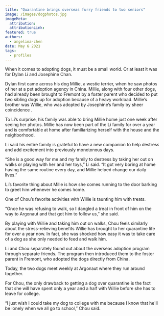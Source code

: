 ```yaml
---
title: "Quarantine brings overseas furry friends to two seniors"
image: /images/dogphotos.jpg
imageMeta:
  attribution: 
  attributionLink:
featured: true
authors:
  - angelina-chen
date: May 6 2021
tags:
  - profiles
---
```


When it comes to adopting dogs, it must be a small world.
  Or at least it was for Dylan Li and Josephine Chan.

Dylan first came across his dog Millie, a westie terrier, when he saw photos of her at a pet adoption agency in China. Millie, along with four other dogs, had already been brought to Fremont by a foster parent who decided to put two sibling dogs up for adoption because of a heavy workload. Millie’s brother was Willie, who was adopted by Josephine’s family by sheer coincidence .

To Li’s surprise, his family was able to bring Millie home just one week after seeing her photos. Millie has now been part of the Li family for over a year and is comfortable at home after familiarizing herself with the house and the neighborhood. 

Li said his entire family is grateful to have a new companion to help destress and add excitement into previously monotonous days.

“She is a good way for me and my family to destress by taking her out on walks or playing with her and her toys,” Li said. “It got very boring at home having the same routine every day, and Millie helped change our daily lives.”

Li’s favorite thing about Mille is how she comes running to the door barking to greet him whenever he comes home. 

One of Chou’s favorite activities with Willie is taunting him with treats.

“Once he was refusing to walk, so I dangled a treat in front of him on the way to Argonaut and that got him to follow us,” she said.

By playing with Willie and taking him out on walks, Chou feels similarly about the stress-relieving benefits Willie has brought to her quarantine life for over a year now. In fact, she was shocked how easy it was to take care of a dog as she only needed to feed and walk him.

Li and Chou separately found out about the overseas adoption program through separate friends. The program then introduced them to the foster parent in Fremont, who adopted the dogs directly from China. 

Today, the two dogs meet weekly at Argonaut where they run around together. 

For Chou, the only drawback to getting a dog over quarantine is the fact that she will have spent only a year and a half with Willie before she has to leave for college.

“I just wish I could take my dog to college with me because I know that he'll be lonely when we all go to school,” Chou said.

